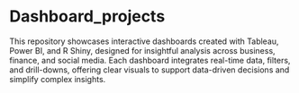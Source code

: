 # Dashboard_projects
This repository showcases interactive dashboards created with Tableau, Power BI, and R Shiny, designed for insightful analysis across business, finance, and social media. Each dashboard integrates real-time data, filters, and drill-downs, offering clear visuals to support data-driven decisions and simplify complex insights.

